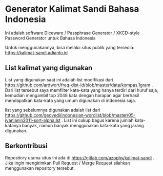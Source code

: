 Generator Kalimat Sandi Bahasa Indonesia
========================================

Ini adalah software Diceware / Passphrase Generator / XKCD-style Password Generator untuk Bahasa Indonesia

Untuk menggunakannya, bisa melalui situs publik yang tersedia: https://kalimat-sandi.adianto.id

## List kalimat yang digunakan
List yang digunakan saat ini adalah list modifikasi dari https://github.com/ardwort/freq-dist-id/blob/master/data/kompas.1gram . Dari list tersebut saya memfilter kata-kata yang hanya terdiri dari huruf saja, kemudian mengambil top 2048 kata dengan harapan agar berhasil mendapatkan kata-kata yang umum digunakan di indonesia saja.

list yang sebelumnya digunakan adalah list dari https://github.com/geovedi/indonesian-wordlist/blob/master/05-ivanlanin2011-sort-alpha.lst . List ini cukup bagus karena jumlah kata-katanya banyak, namun banyak menggunakan kata-kata yang jarang digunakan.

## Berkontribusi

Repository utama situs ini ada di https://gitlab.com/azophy/kalimat-sandi . Jika ingin mengirimkan Pull Request / Merge Request silahkan menggunakan repository tersebut.
